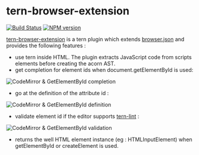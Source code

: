 # tern-browser-extension

[![Build Status](https://secure.travis-ci.org/angelozerr/tern-browser-extension.png)](http://travis-ci.org/angelozerr/tern-browser-extension)
[![NPM version](https://img.shields.io/npm/v/tern-browser-extension.svg)](https://www.npmjs.org/package/tern-browser-extension)  

[tern-browser-extension](https://github.com/angelozerr/tern-browser-extension) is a tern plugin which extends [browser.json](https://github.com/marijnh/tern/blob/master/defs/browser.json) and provides the following features : 

 * use tern inside HTML. The plugin extracts JavaScript code from scripts elements before creating the acorn AST.
 * get completion for element ids when document.getElementById is used:

![CodeMirror & GetElementById completion](https://github.com/angelozerr/tern-browser-extension/wiki/images/CodeMirror_GetElementByIdCompletions.png)

 * go at the definition of the attribute id : 
 
![CodeMirror & GetElementById definition](https://github.com/angelozerr/tern-browser-extension/wiki/images/CodeMirror_GetElementByIdDefinition.png)
 
 * validate element id if the editor supports [tern-lint](https://github.com/angelozerr/tern-lint) : 

![CodeMirror & GetElementById validation](https://github.com/angelozerr/tern-browser-extension/wiki/images/CodeMirror_GetElementByIdValidation.png) 

 * returns the well HTML element instance (eg : HTMLInputElement) when getElementById or createElement is used.